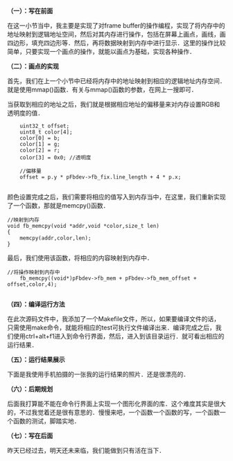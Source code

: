 **（一）：写在前面**

在这一小节当中，我主要是实现了对frame buffer的操作编程，实现了将内存中的地址映射到逻辑地址空间，然后对其内存进行操作，包括在屏幕上画点，画线，画四边形，填充四边形等．然后，再将数据映射到内存中进行显示．这里的操作比较简单，只要实现一个画点的操作，就能以画点为基础，实现各种操作．

**（二）：画点的实现**

首先，我们在上一个小节中已经将内存中的地址映射到相应的逻辑地址内存空间．就是使用mmap()函数．有关与mmap()函数的参数，在网上一搜即可．

当获取到相应的地址之后，我们就是根据相应地址的偏移量来对内存设置RGB和透明度的值．

```
	uint32_t offset;
	uint8_t color[4];
	color[0] = b;
	color[1] = g;
	color[2] = r;
	color[3] = 0x0; //透明度
	
    //偏移量
	offset = p.y * pFbdev->fb_fix.line_length + 4 * p.x;
    
```

颜色设置完成之后，我们需要将相应的值写入到内存当中，在这里，我们重新实现了一个函数，那就是memcpy()函数．

```
//映射到内存
void fb_memcpy(void *addr,void *color,size_t len)
{
	memcpy(addr,color,len);
}

```

最后，我们使用该函数，将相应的内容映射到内存中．

```
//将操作映射到内存中
	fb_memcpy((void*)pFbdev->fb_mem + pFbdev->fb_mem_offset + offset,color,4);
    
```

**（四）：编译运行方法**

在此次源码文件中，我添加了一个Makefile文件，所以，如果要编译文件的话，只需使用make命令，就能将相应的test可执行文件编译出来．编译完成之后，我们使用ctrl+alt+f1进入到命令行界面，然后，进入到该目录运行．就可看出相应的运行结果．

**（五）：运行结果展示**

下面是我使用手机拍摄的一张我的运行结果的照片．还是很漂亮的．

**（六）：后期规划**

后面我打算能不能在命令行界面上实现一个图形化界面的库．这个难度其实是很大的，不过我觉着还是很有意思的．慢慢来吧，一个函数一个函数的写，一个函数一个函数的测试，脚踏实地．

**（七）：写在后面**

昨天已经过去，明天还未来临，我们能做到只有活在当下．
